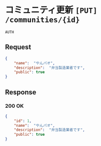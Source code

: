 # コミュニティ更新 `[PUT] /communities/{id}`
`AUTH`

## Request
```json
{
	"name":  "やんパオ",
	"description":  "弁当製造業者です",
	"public": true
}
```

## Response

### 200 OK
```json
{
    "id": 1,
	"name":  "やんパオ",
	"description":  "弁当製造業者です",
	"public": true
}
```
